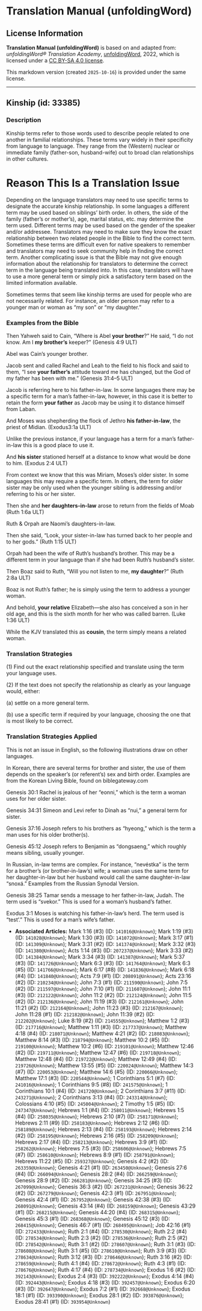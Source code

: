 # Translation Manual (unfoldingWord)

## License Information

**Translation Manual (unfoldingWord)** is based on and adapted from: _unfoldingWord® Translation Academy_, [unfoldingWord](https://unfoldingword.org/utw), 2022, which is licensed under a [CC BY-SA 4.0 license](https://creativecommons.org/licenses/by-sa/4.0/legalcode.en).

This markdown version (created `2025-10-16`) is provided under the same license.



--------------------------------

## Kinship (id: 33385)

### Description

Kinship terms refer to those words used to describe people related to one another in familial relationships. These terms vary widely in their specificity from language to language. They range from the (Western) nuclear or immediate family (father\-son, husband\-wife) out to broad clan relationships in other cultures.

Reason This Is a Translation Issue
==================================

Depending on the language translators may need to use specific terms to designate the accurate kinship relationship. In some languages a different term may be used based on siblings’ birth order. In others, the side of the family (father’s or mother’s), age, marital status, etc. may determine the term used. Different terms may be used based on the gender of the speaker and/or addressee. Translators may need to make sure they know the exact relationship between two related people in the Bible to find the correct term. Sometimes these terms are difficult even for native speakers to remember and translators may need to seek community help in finding the correct term. Another complicating issue is that the Bible may not give enough information about the relationship for translators to determine the correct term in the language being translated into. In this case, translators will have to use a more general term or simply pick a satisfactory term based on the limited information available.

Sometimes terms that seem like kinship terms are used for people who are not necessarily related. For instance, an older person may refer to a younger man or woman as “my son” or “my daughter.”

### Examples from the Bible

Then Yahweh said to Cain, “Where is Abel **your brother**?” He said, “I do not know. Am I **my brother’s** keeper?” (Genesis 4:9 ULT)

Abel was Cain’s younger brother.

Jacob sent and called Rachel and Leah to the field to his flock and said to them, “I see **your father’s** attitude toward me has changed, but the God of my father has been with me.” (Genesis 31:4–5 ULT)

Jacob is referring here to his father\-in\-law. In some languages there may be a specific term for a man’s father\-in\-law, however, in this case it is better to retain the form **your father** as Jacob may be using it to distance himself from Laban.

And Moses was shepherding the flock of Jethro **his father\-in\-law**, the priest of Midian. (Exodus3:1a ULT)

Unlike the previous instance, if your language has a term for a man’s father\-in\-law this is a good place to use it.

And **his sister** stationed herself at a distance to know what would be done to him. (Exodus 2:4 ULT)

From context we know that this was Miriam, Moses’s older sister. In some languages this may require a specific term. In others, the term for older sister may be only used when the younger sibling is addressing and/or referring to his or her sister.

Then she and **her daughters\-in\-law** arose to return from the fields of Moab (Ruth 1:6a ULT)

Ruth \& Orpah are Naomi’s daughters\-in\-law.

Then she said, “Look, your sister\-in\-law has turned back to her people and to her gods.” (Ruth 1:15 ULT)

Orpah had been the wife of Ruth’s husband’s brother. This may be a different term in your language than if she had been Ruth’s husband’s sister.

Then Boaz said to Ruth, “Will you not listen to me, **my daughter**?” (Ruth 2:8a ULT)

Boaz is not Ruth’s father; he is simply using the term to address a younger woman.

And behold, **your relative** Elizabeth—she also has conceived a son in her old age, and this is the sixth month for her who was called barren. (Luke 1:36 ULT)

While the KJV translated this as **cousin**, the term simply means a related woman.

### Translation Strategies

(1\) Find out the exact relationship specified and translate using the term your language uses.

(2\) If the text does not specify the relationship as clearly as your language would, either:

(a) settle on a more general term.

(b) use a specific term if required by your language, choosing the one that is most likely to be correct.

### Translation Strategies Applied

This is not an issue in English, so the following illustrations draw on other languages.

In Korean, there are several terms for brother and sister, the use of them depends on the speaker’s (or referent’s) sex and birth order. Examples are from the Korean Living Bible, found on biblegateway.com

Genesis 30:1 Rachel is jealous of her “eonni,” which is the term a woman uses for her older sister.

Genesis 34:31 Simeon and Levi refer to Dinah as “nui,” a general term for sister.

Genesis 37:16 Joseph refers to his brothers as “hyeong,” which is the term a man uses for his older brother(s).

Genesis 45:12 Joseph refers to Benjamin as “dongsaeng,” which roughly means sibling, usually younger.

In Russian, in\-law terms are complex. For instance, “nevéstka” is the term for a brother’s (or brother\-in\-law’s) wife; a woman uses the same term for her daughter\-in\-law but her husband would call the same daughter\-in\-law “snoxá.” Examples from the Russian Synodal Version.

Genesis 38:25 Tamar sends a message to her father\-in\-law, Judah. The term used is “svekor.” This is used for a woman’s husband’s father.

Exodus 3:1 Moses is watching his father\-in\-law’s herd. The term used is “test’.” This is used for a man’s wife’s father.

* **Associated Articles:** Mark 1:16 (#3) (ID: `141016@Unknown`); Mark 1:19 (#3) (ID: `141028@Unknown`); Mark 1:30 (#3) (ID: `141072@Unknown`); Mark 3:17 (#1) (ID: `141309@Unknown`); Mark 3:31 (#2) (ID: `141374@Unknown`); Mark 3:32 (#3) (ID: `141380@Unknown`); Acts 1:14 (#3) (ID: `207237@Unknown`); Mark 3:33 (#2) (ID: `141384@Unknown`); Mark 3:34 (#3) (ID: `141387@Unknown`); Mark 5:37 (#3) (ID: `141726@Unknown`); Mark 6:3 (#3) (ID: `141764@Unknown`); Mark 6:3 (#5) (ID: `141766@Unknown`); Mark 6:17 (#8) (ID: `141836@Unknown`); Mark 6:18 (#4) (ID: `141840@Unknown`); Acts 7:9 (#1) (ID: `208091@Unknown`); Acts 23:16 (#2) (ID: `210234@Unknown`); John 7:3 (#1) (ID: `211590@Unknown`); John 7:5 (#2) (ID: `211597@Unknown`); John 7:10 (#1) (ID: `211607@Unknown`); John 11:1 (#3) (ID: `212122@Unknown`); John 11:2 (#2) (ID: `212124@Unknown`); John 11:5 (#2) (ID: `212136@Unknown`); John 11:19 (#3) (ID: `212161@Unknown`); John 11:21 (#2) (ID: `212164@Unknown`); John 11:23 (#3) (ID: `212167@Unknown`); John 11:28 (#1) (ID: `212182@Unknown`); John 11:39 (#2) (ID: `212202@Unknown`); Luke 8:19 (#2) (ID: `214555@Unknown`); Matthew 1:2 (#3) (ID: `217716@Unknown`); Matthew 1:11 (#3) (ID: `217737@Unknown`); Matthew 4:18 (#4) (ID: `218071@Unknown`); Matthew 4:21 (#2) (ID: `218083@Unknown`); Matthew 8:14 (#3) (ID: `218794@Unknown`); Matthew 10:2 (#5) (ID: `219100@Unknown`); Matthew 10:2 (#6) (ID: `219101@Unknown`); Matthew 12:46 (#2) (ID: `219711@Unknown`); Matthew 12:47 (#6) (ID: `219718@Unknown`); Matthew 12:48 (#4) (ID: `219722@Unknown`); Matthew 12:49 (#4) (ID: `219726@Unknown`); Matthew 13:55 (#5) (ID: `220024@Unknown`); Matthew 14:3 (#7) (ID: `220053@Unknown`); Matthew 14:6 (#5) (ID: `220066@Unknown`); Matthew 17:1 (#3) (ID: `220544@Unknown`); 1 Corinthians 5:1 (#7) (ID: `241016@Unknown`); 1 Corinthians 9:5 (#8) (ID: `241575@Unknown`); 1 Corinthians 10:1 (#4) (ID: `241720@Unknown`); 2 Corinthians 3:7 (#11) (ID: `243271@Unknown`); 2 Corinthians 3:13 (#4) (ID: `243314@Unknown`); Colossians 4:10 (#5) (ID: `245004@Unknown`); 2 Timothy 1:5 (#5) (ID: `247347@Unknown`); Hebrews 1:1 (#4) (ID: `258011@Unknown`); Hebrews 1:5 (#4) (ID: `258035@Unknown`); Hebrews 2:10 (#7) (ID: `258171@Unknown`); Hebrews 2:11 (#9) (ID: `258183@Unknown`); Hebrews 2:12 (#6) (ID: `258189@Unknown`); Hebrews 2:13 (#4) (ID: `258193@Unknown`); Hebrews 2:14 (#2) (ID: `258195@Unknown`); Hebrews 2:16 (#5) (ID: `258209@Unknown`); Hebrews 2:17 (#4) (ID: `258213@Unknown`); Hebrews 3:9 (#1) (ID: `258262@Unknown`); Hebrews 7:5 (#3) (ID: `258606@Unknown`); Hebrews 7:5 (#7) (ID: `258610@Unknown`); Hebrews 8:9 (#1) (ID: `258791@Unknown`); Hebrews 11:22 (#5) (ID: `259327@Unknown`); Genesis 4:2 (#2) (ID: `263359@Unknown`); Genesis 4:21 (#1) (ID: `263450@Unknown`); Genesis 27:6 (#4) (ID: `266094@Unknown`); Genesis 28:2 (#4) (ID: `266259@Unknown`); Genesis 28:9 (#2) (ID: `266281@Unknown`); Genesis 34:25 (#3) (ID: `267099@Unknown`); Genesis 36:3 (#2) (ID: `267231@Unknown`); Genesis 36:22 (#2) (ID: `267279@Unknown`); Genesis 42:3 (#1) (ID: `267951@Unknown`); Genesis 42:4 (#1) (ID: `267952@Unknown`); Genesis 42:38 (#3) (ID: `268091@Unknown`); Genesis 43:14 (#4) (ID: `268159@Unknown`); Genesis 43:29 (#1) (ID: `268215@Unknown`); Genesis 44:20 (#4) (ID: `268315@Unknown`); Genesis 45:3 (#1) (ID: `268368@Unknown`); Genesis 45:12 (#3) (ID: `268415@Unknown`); Genesis 46:7 (#1) (ID: `268495@Unknown`); Job 42:16 (#1) (ID: `272433@Unknown`); Ruth 2:1 (#4) (ID: `278530@Unknown`); Ruth 2:2 (#4) (ID: `278534@Unknown`); Ruth 2:3 (#2) (ID: `278536@Unknown`); Ruth 2:5 (#2) (ID: `278542@Unknown`); Ruth 3:1 (#2) (ID: `278607@Unknown`); Ruth 3:1 (#3) (ID: `278608@Unknown`); Ruth 3:1 (#5) (ID: `278610@Unknown`); Ruth 3:9 (#3) (ID: `278634@Unknown`); Ruth 3:12 (#3) (ID: `278646@Unknown`); Ruth 3:16 (#2) (ID: `278659@Unknown`); Ruth 4:1 (#4) (ID: `278672@Unknown`); Ruth 4:3 (#1) (ID: `278676@Unknown`); Ruth 4:17 (#4) (ID: `278734@Unknown`); Exodus 1:6 (#2) (ID: `392143@Unknown`); Exodus 2:4 (#3) (ID: `392222@Unknown`); Exodus 4:14 (#4) (ID: `392443@Unknown`); Exodus 4:18 (#3) (ID: `392457@Unknown`); Exodus 6:20 (#3) (ID: `392647@Unknown`); Exodus 7:2 (#1) (ID: `392668@Unknown`); Exodus 18:1 (#1) (ID: `393390@Unknown`); Exodus 28:1 (#2) (ID: `393876@Unknown`); Exodus 28:41 (#1) (ID: `393954@Unknown`)

